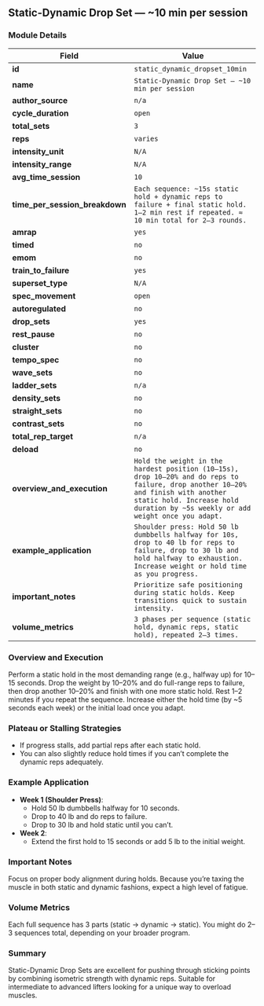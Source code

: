 ## Static-Dynamic Drop Set — ~10 min per session

### Module Details

| Field                          | Value                                                                                                                                                                                                               |
| ------------------------------ | ------------------------------------------------------------------------------------------------------------------------------------------------------------------------------------------------------------------- |
| **id**                         | `static_dynamic_dropset_10min`                                                                                                                                                                                      |
| **name**                       | `Static-Dynamic Drop Set — ~10 min per session`                                                                                                                                                                     |
| **author_source**              | `n/a`                                                                                                                                                                                                               |
| **cycle_duration**             | `open`                                                                                                                                                                                                              |
| **total_sets**                 | `3`                                                                                                                                                                                                                 |
| **reps**                       | `varies`                                                                                                                                                                                                            |
| **intensity_unit**             | `N/A`                                                                                                                                                                                                               |
| **intensity_range**            | `N/A`                                                                                                                                                                                                               |
| **avg_time_session**           | `10`                                                                                                                                                                                                                |
| **time_per_session_breakdown** | `Each sequence: ~15s static hold + dynamic reps to failure + final static hold. 1–2 min rest if repeated. ≈ 10 min total for 2–3 rounds.`                                                                           |
| **amrap**                      | `yes`                                                                                                                                                                                                               |
| **timed**                      | `no`                                                                                                                                                                                                                |
| **emom**                       | `no`                                                                                                                                                                                                                |
| **train_to_failure**           | `yes`                                                                                                                                                                                                               |
| **superset_type**              | `N/A`                                                                                                                                                                                                               |
| **spec_movement**              | `open`                                                                                                                                                                                                              |
| **autoregulated**              | `no`                                                                                                                                                                                                                |
| **drop_sets**                  | `yes`                                                                                                                                                                                                               |
| **rest_pause**                 | `no`                                                                                                                                                                                                                |
| **cluster**                    | `no`                                                                                                                                                                                                                |
| **tempo_spec**                 | `no`                                                                                                                                                                                                                |
| **wave_sets**                  | `no`                                                                                                                                                                                                                |
| **ladder_sets**                | `n/a`                                                                                                                                                                                                               |
| **density_sets**               | `no`                                                                                                                                                                                                                |
| **straight_sets**              | `no`                                                                                                                                                                                                                |
| **contrast_sets**              | `no`                                                                                                                                                                                                                |
| **total_rep_target**           | `n/a`                                                                                                                                                                                                               |
| **deload**                     | `no`                                                                                                                                                                                                                |
| **overview_and_execution**     | `Hold the weight in the hardest position (10–15s), drop 10–20% and do reps to failure, drop another 10–20% and finish with another static hold. Increase hold duration by ~5s weekly or add weight once you adapt.` |
| **example_application**        | `Shoulder press: Hold 50 lb dumbbells halfway for 10s, drop to 40 lb for reps to failure, drop to 30 lb and hold halfway to exhaustion. Increase weight or hold time as you progress.`                              |
| **important_notes**            | `Prioritize safe positioning during static holds. Keep transitions quick to sustain intensity.`                                                                                                                     |
| **volume_metrics**             | `3 phases per sequence (static hold, dynamic reps, static hold), repeated 2–3 times.`                                                                                                                               |

### Overview and Execution

Perform a static hold in the most demanding range (e.g., halfway up) for 10–15 seconds. Drop the weight by 10–20% and do full-range reps to failure, then drop another 10–20% and finish with one more static hold. Rest 1–2 minutes if you repeat the sequence. Increase either the hold time (by ~5 seconds each week) or the initial load once you adapt.

### Plateau or Stalling Strategies

- If progress stalls, add partial reps after each static hold.
- You can also slightly reduce hold times if you can’t complete the dynamic reps adequately.

### Example Application

- **Week 1 (Shoulder Press)**:
    - Hold 50 lb dumbbells halfway for 10 seconds.
    - Drop to 40 lb and do reps to failure.
    - Drop to 30 lb and hold static until you can’t.
- **Week 2**:
    - Extend the first hold to 15 seconds or add 5 lb to the initial weight.

### Important Notes

Focus on proper body alignment during holds. Because you’re taxing the muscle in both static and dynamic fashions, expect a high level of fatigue.

### Volume Metrics

Each full sequence has 3 parts (static → dynamic → static). You might do 2–3 sequences total, depending on your broader program.

### Summary

Static-Dynamic Drop Sets are excellent for pushing through sticking points by combining isometric strength with dynamic reps. Suitable for intermediate to advanced lifters looking for a unique way to overload muscles.